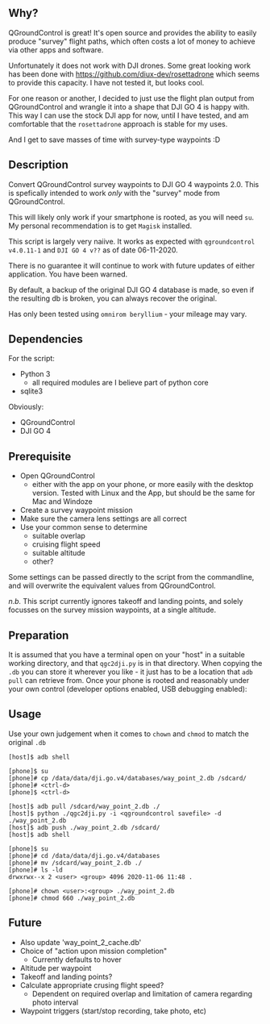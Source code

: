 ## Why?

QGroundControl is great! It's open source and provides the ability to easily
produce "survey" flight paths, which often costs a lot of money to achieve
via other apps and software.

Unfortunately it does not work with DJI drones.
Some great looking work has been done with https://github.com/diux-dev/rosettadrone
which seems to provide this capacity.
I have not tested it, but looks cool.

For one reason or another, I decided to just use the flight plan output from
QGroundControl and wrangle it into a shape that DJI GO 4 is happy with.
This way I can use the stock DJI app for now, until I have tested, and am
comfortable that the `rosettadrone` approach is stable for my uses.

And I get to save masses of time with survey-type waypoints :D


## Description

Convert QGroundControl survey waypoints to DJI GO 4 waypoints 2.0.
This is spefically intended to work _only_ with the "survey" mode from
QGroundControl.

This will likely only work if your smartphone is rooted, as you will need `su`.
My personal recommendation is to get `Magisk` installed.

This script is largely very naiive. It works as expected with `qgroundcontrol
v4.0.11-1` and `DJI GO 4 v??` as of date 06-11-2020.

There is no guarantee it will continue to work with future updates of either
application. You have been warned.

By default, a backup of the original DJI GO 4 database is made, so even if
the resulting db is broken, you can always recover the original.

Has only been tested using `omnirom beryllium` - your mileage may vary.


## Dependencies

For the script:
- Python 3
  - all required modules are I believe part of python core
- sqlite3

Obviously:
- QGroundControl
- DJI GO 4


## Prerequisite

- Open QGroundControl
  - either with the app on your phone, or more easily with the
desktop version. Tested with Linux and the App, but should be the same for Mac
and Windoze
- Create a survey waypoint mission
- Make sure the camera lens settings are all correct
- Use your common sense to determine
  - suitable overlap
  - cruising flight speed
  - suitable altitude
  - other?

Some settings can be passed directly to the script from the commandline, and
will overwrite the equivalent values from QGroundControl.

*n.b.* This script currently ignores takeoff and landing points, and solely focusses
on the survey mission waypoints, at a single altitude.


## Preparation

It is assumed that you have a terminal open on your "host" in a suitable working
directory, and that `qgc2dji.py` is in that directory.
When copying the `.db` you can store it wherever you like - it just has to be a
location that `adb pull` can retrieve from.
Once your phone is rooted and reasonably under your own control (developer
options enabled, USB debugging enabled):


## Usage

Use your own judgement when it comes to `chown` and `chmod` to match the original
`.db`

```
[host]$ adb shell

[phone]$ su
[phone]# cp /data/data/dji.go.v4/databases/way_point_2.db /sdcard/
[phone]# <ctrl-d>
[phone]$ <ctrl-d>

[host]$ adb pull /sdcard/way_point_2.db ./
[host]$ python ./qgc2dji.py -i <qgroundcontrol savefile> -d ./way_point_2.db
[host]$ adb push ./way_point_2.db /sdcard/
[host]$ adb shell

[phone]$ su
[phone]# cd /data/data/dji.go.v4/databases
[phone]# mv /sdcard/way_point_2.db ./
[phone]# ls -ld
drwxrwx--x 2 <user> <group> 4096 2020-11-06 11:48 .

[phone]# chown <user>:<group> ./way_point_2.db
[phone]# chmod 660 ./way_point_2.db
```


## Future

- Also update 'way_point_2_cache.db'
- Choice of "action upon mission completion"
  - Currently defaults to hover
- Altitude per waypoint
- Takeoff and landing points?
- Calculate appropriate crusing flight speed?
  - Dependent on required overlap and limitation of camera regarding photo
    interval
- Waypoint triggers (start/stop recording, take photo, etc)
